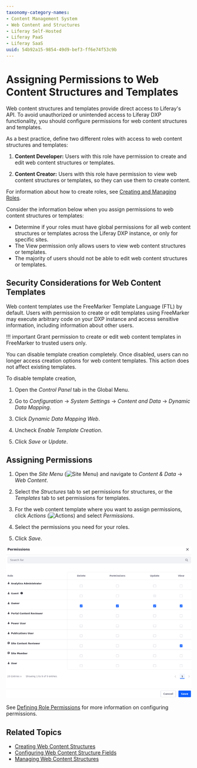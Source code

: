```yaml
---
taxonomy-category-names:
- Content Management System
- Web Content and Structures
- Liferay Self-Hosted
- Liferay PaaS
- Liferay SaaS
uuid: 54b92a15-9854-49d9-bef3-ff6e74f53c9b
---
```


# Assigning Permissions to Web Content Structures and Templates

Web content structures and templates provide direct access to Liferay's API. To avoid unauthorized or unintended access to Liferay DXP functionality, you should configure permissions for web content structures and templates.

As a best practice, define two different roles with access to web content structures and templates:

1. **Content Developer:** Users with this role have permission to create and edit web content structures or templates.

1. **Content Creator:** Users with this role have permission to view web content structures or templates, so they can use them to create content.

For information about how to create roles, see [Creating and Managing Roles](../../../users-and-permissions/roles-and-permissions/creating-and-managing-roles.md).

Consider the information below when you assign permissions to web content structures or templates:

- Determine if your roles must have global permissions for all web content structures or templates across the Liferay DXP instance, or only for specific sites.
- The View permission only allows users to view web content structures or templates.
- The majority of users should not be able to edit web content structures or templates.

## Security Considerations for Web Content Templates

Web content templates use the FreeMarker Template Language (FTL) by default. Users with permission to create or edit templates using FreeMarker may execute arbitrary code on your DXP instance and access sensitive information, including information about other users.

!!! important
    Grant permission to create or edit web content templates in FreeMarker to trusted users only.

You can disable template creation completely. Once disabled, users can no longer access creation options for web content templates. This action does not affect existing templates.

To disable template creation,

1. Open the *Control Panel* tab in the Global Menu.

1. Go to *Configuration* &rarr; *System Settings* &rarr; *Content and Data* &rarr; *Dynamic Data Mapping*.

1. Click *Dynamic Data Mapping Web*.

1. Uncheck *Enable Template Creation*.

1. Click *Save* or *Update*.

## Assigning Permissions

1. Open the *Site Menu* (![Site Menu](../../../images/icon-product-menu.png)) and navigate to *Content & Data* &rarr; *Web Content*.

1. Select the *Structures* tab to set permissions for structures, or the *Templates* tab to set permissions for templates.

1. For the web content template where you want to assign permissions, click *Actions* (![Actions](../../../images/icon-actions.png)) and select *Permissions*.

1. Select the permissions you need for your roles.

1. Click *Save*.

![Permissions dialog for web content structures and templates](./assigning-permissions-to-web-content-structures-and-templates/images/01.png)

See [Defining Role Permissions](../../../users-and-permissions/roles-and-permissions/defining-role-permissions.md) for more information on configuring permissions.

## Related Topics

- [Creating Web Content Structures](./creating-web-content-structures.md)
- [Configuring Web Content Structure Fields](./configuring-web-content-structure-fields.md)
- [Managing Web Content Structures](./managing-web-content-structures.md)
